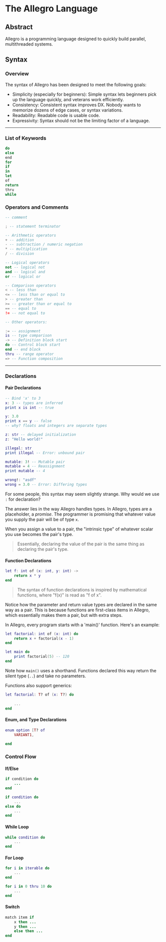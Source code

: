 # The Allegro Language

## Abstract

Allegro is a programming language designed to quickly build parallel, multithreaded systems.

## Syntax

### Overview

The syntax of Allegro has been designed to meet the following goals:

* Simplicity (especially for beginners): Simple syntax lets beginners pick up the language quickly, and veterans work efficiently.
* Consistency: Consistent syntax improves DX. Nobody wants to memorize dozens of edge cases, or syntax variations.
* Readability: Readable code is usable code.
* Expressivity: Syntax should not be the limiting factor of a language.

---

### List of Keywords

```rust
do
else
end
for
if
in
let
of
return
thru
while
```

### Operators and Comments

``` lua
-- comment

; -- statement terminator

-- Arithmetic operators
+ -- addition
- -- subtraction / numeric negation
* -- multiplication
/ -- division

-- Logical operators
not -- logical not
and -- logical and
or -- logical or

-- Comparison operators
< -- less than
<= -- less than or equal to
> -- greater than
>= -- greater than or equal to
== -- equal to
!= -- not equal to

-- Other operators:

:= -- assignment
is -- type comparison
-> -- Definition block start
do -- Control block start
end -- end block
thru -- range operator
=> -- Function composition
```

---

### Declarations

#### Pair Declarations

``` lua
-- Bind 'x' to 3
x: 3 -- types are inferred
print x is int -- true

y: 3.0
print x == y -- false
-- why? floats and integers are separate types

z: str -- delayed initialization
z: "Hello world!"

illegal: str
print illegal -- Error: unbound pair

mutable: 3! -- Mutable pair
mutable = 4 -- Reassignment
print mutable -- 4

wrong!: "asdf"
wrong = 3.0 -- Error: Differing types
```

For some people, this syntax may seem slightly strange. Why would we use `:` for declaration?

The answer lies in the way Allegro handles types. In Allegro, types are a placeholder, a *promise*. The programmer is promising that whatever value you supply the pair will be of type `x`.

When you assign a value to a pair, the "intrinsic type" of whatever scalar you use becomes the pair's type.

>Essentially, declaring the value of the pair is the same thing as declaring the pair's type.

#### Function Declarations

```lua
let f: int of (x: int, y: int) ->
    return x * y
end
```

>The syntax of function declarations is inspired by mathematical functions, where "f(x)" is read as "f of x".

Notice how the parameter and return value types are declared in the same way as a pair. This is because functions are first-class items in Allegro, which essentially makes them a pair, but with extra steps.

In Allegro, every program starts with a 'main()' function. Here's an example:

```lua
let factorial: int of (x: int) do
    return x + factorial(x - 1)
end

let main do
    print factorial(5) -- 120
end
```

Note how `main()` uses a shorthand. Functions declared this way return the silent type (`..`) and take no parameters.

Functions also support generics:

```lua
let factorial: T? of (x: T?) do
    
    ...
end
```

#### Enum, and Type Declarations

```lua
enum option [T? of
    VARIANT1,
    
end
```

### Control Flow

#### If/Else

```ruby
if condition do 
    ...
end
```

```lua
if condition do 
    ...
else do
    ...
end
```

#### While Loop

```lua
while condition do
    ...
end
```


#### For Loop

```lua
for i in iterable do
    ...
end
```

```lua
for i in 0 thru 10 do
    ...
end
```

#### Switch

```ruby
match item if
    x then ...
    y then ...
    else then ...
end
```
